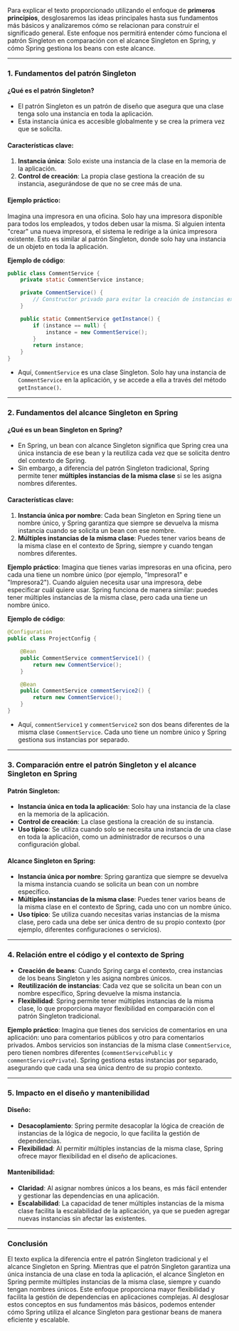 Para explicar el texto proporcionado utilizando el enfoque de **primeros principios**, desglosaremos las ideas principales hasta sus fundamentos más básicos y analizaremos cómo se relacionan para construir el significado general. Este enfoque nos permitirá entender cómo funciona el patrón Singleton en comparación con el alcance Singleton en Spring, y cómo Spring gestiona los beans con este alcance.

---

### **1. Fundamentos del patrón Singleton**
#### **¿Qué es el patrón Singleton?**
- El patrón Singleton es un patrón de diseño que asegura que una clase tenga solo una instancia en toda la aplicación.
- Esta instancia única es accesible globalmente y se crea la primera vez que se solicita.

#### **Características clave**:
1. **Instancia única**: Solo existe una instancia de la clase en la memoria de la aplicación.
2. **Control de creación**: La propia clase gestiona la creación de su instancia, asegurándose de que no se cree más de una.

#### **Ejemplo práctico**:
Imagina una impresora en una oficina. Solo hay una impresora disponible para todos los empleados, y todos deben usar la misma. Si alguien intenta "crear" una nueva impresora, el sistema le redirige a la única impresora existente. Esto es similar al patrón Singleton, donde solo hay una instancia de un objeto en toda la aplicación.

**Ejemplo de código**:
```java
public class CommentService {
    private static CommentService instance;

    private CommentService() {
        // Constructor privado para evitar la creación de instancias externas
    }

    public static CommentService getInstance() {
        if (instance == null) {
            instance = new CommentService();
        }
        return instance;
    }
}
```
- Aquí, `CommentService` es una clase Singleton. Solo hay una instancia de `CommentService` en la aplicación, y se accede a ella a través del método `getInstance()`.

---

### **2. Fundamentos del alcance Singleton en Spring**
#### **¿Qué es un bean Singleton en Spring?**
- En Spring, un bean con alcance Singleton significa que Spring crea una única instancia de ese bean y la reutiliza cada vez que se solicita dentro del contexto de Spring.
- Sin embargo, a diferencia del patrón Singleton tradicional, Spring permite tener **múltiples instancias de la misma clase** si se les asigna nombres diferentes.

#### **Características clave**:
1. **Instancia única por nombre**: Cada bean Singleton en Spring tiene un nombre único, y Spring garantiza que siempre se devuelva la misma instancia cuando se solicita un bean con ese nombre.
2. **Múltiples instancias de la misma clase**: Puedes tener varios beans de la misma clase en el contexto de Spring, siempre y cuando tengan nombres diferentes.

**Ejemplo práctico**:
Imagina que tienes varias impresoras en una oficina, pero cada una tiene un nombre único (por ejemplo, "Impresora1" e "Impresora2"). Cuando alguien necesita usar una impresora, debe especificar cuál quiere usar. Spring funciona de manera similar: puedes tener múltiples instancias de la misma clase, pero cada una tiene un nombre único.

**Ejemplo de código**:
```java
@Configuration
public class ProjectConfig {

    @Bean
    public CommentService commentService1() {
        return new CommentService();
    }

    @Bean
    public CommentService commentService2() {
        return new CommentService();
    }
}
```
- Aquí, `commentService1` y `commentService2` son dos beans diferentes de la misma clase `CommentService`. Cada uno tiene un nombre único y Spring gestiona sus instancias por separado.

---

### **3. Comparación entre el patrón Singleton y el alcance Singleton en Spring**
#### **Patrón Singleton**:
- **Instancia única en toda la aplicación**: Solo hay una instancia de la clase en la memoria de la aplicación.
- **Control de creación**: La clase gestiona la creación de su instancia.
- **Uso típico**: Se utiliza cuando solo se necesita una instancia de una clase en toda la aplicación, como un administrador de recursos o una configuración global.

#### **Alcance Singleton en Spring**:
- **Instancia única por nombre**: Spring garantiza que siempre se devuelva la misma instancia cuando se solicita un bean con un nombre específico.
- **Múltiples instancias de la misma clase**: Puedes tener varios beans de la misma clase en el contexto de Spring, cada uno con un nombre único.
- **Uso típico**: Se utiliza cuando necesitas varias instancias de la misma clase, pero cada una debe ser única dentro de su propio contexto (por ejemplo, diferentes configuraciones o servicios).

---

### **4. Relación entre el código y el contexto de Spring**
- **Creación de beans**: Cuando Spring carga el contexto, crea instancias de los beans Singleton y les asigna nombres únicos.
- **Reutilización de instancias**: Cada vez que se solicita un bean con un nombre específico, Spring devuelve la misma instancia.
- **Flexibilidad**: Spring permite tener múltiples instancias de la misma clase, lo que proporciona mayor flexibilidad en comparación con el patrón Singleton tradicional.

**Ejemplo práctico**:
Imagina que tienes dos servicios de comentarios en una aplicación: uno para comentarios públicos y otro para comentarios privados. Ambos servicios son instancias de la misma clase `CommentService`, pero tienen nombres diferentes (`commentServicePublic` y `commentServicePrivate`). Spring gestiona estas instancias por separado, asegurando que cada una sea única dentro de su propio contexto.

---

### **5. Impacto en el diseño y mantenibilidad**
#### **Diseño**:
- **Desacoplamiento**: Spring permite desacoplar la lógica de creación de instancias de la lógica de negocio, lo que facilita la gestión de dependencias.
- **Flexibilidad**: Al permitir múltiples instancias de la misma clase, Spring ofrece mayor flexibilidad en el diseño de aplicaciones.

#### **Mantenibilidad**:
- **Claridad**: Al asignar nombres únicos a los beans, es más fácil entender y gestionar las dependencias en una aplicación.
- **Escalabilidad**: La capacidad de tener múltiples instancias de la misma clase facilita la escalabilidad de la aplicación, ya que se pueden agregar nuevas instancias sin afectar las existentes.

---

### **Conclusión**
El texto explica la diferencia entre el patrón Singleton tradicional y el alcance Singleton en Spring. Mientras que el patrón Singleton garantiza una única instancia de una clase en toda la aplicación, el alcance Singleton en Spring permite múltiples instancias de la misma clase, siempre y cuando tengan nombres únicos. Este enfoque proporciona mayor flexibilidad y facilita la gestión de dependencias en aplicaciones complejas. Al desglosar estos conceptos en sus fundamentos más básicos, podemos entender cómo Spring utiliza el alcance Singleton para gestionar beans de manera eficiente y escalable.